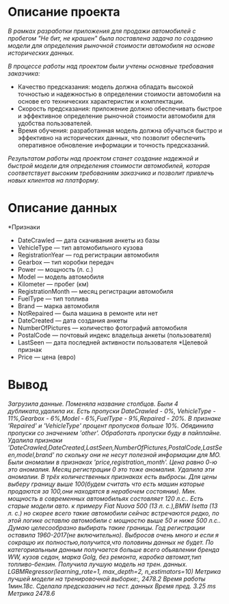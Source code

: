 # Описание проекта

*В рамках разработки приложения для продажи автомобилей с пробегом "Не бит, не крашен" была поставлена задача по созданию модели для определения рыночной стоимости автомобиля на основе исторических данных.*

*В процессе работы над проектом были учтены основные требования заказчика:*

 - Качество предсказания: модель должна обладать высокой точностью и надежностью в определении стоимости автомобиля на основе его технических характеристик и комплектации.
 - Скорость предсказания: приложение должно обеспечивать быстрое и эффективное определение рыночной стоимости автомобиля для удобства пользователей.
 - Время обучения: разработанная модель должна обучаться быстро и эффективно на исторических данных, что позволит обеспечить оперативное обновление информации и точность предсказаний.
   
*Результатом работы над проектом станет создание надежной и быстрой модели для определения стоимости автомобилей, которая соответствует высоким требованиям заказчика и позволит привлечь новых клиентов на платформу.*

# Описание данных

*Признаки
 - DateCrawled — дата скачивания анкеты из базы
 - VehicleType — тип автомобильного кузова
 - RegistrationYear — год регистрации автомобиля
 - Gearbox — тип коробки передач
 - Power — мощность (л. с.)
 - Model — модель автомобиля
 - Kilometer — пробег (км)
 - RegistrationMonth — месяц регистрации автомобиля
 - FuelType — тип топлива
 - Brand — марка автомобиля
 - NotRepaired — была машина в ремонте или нет
 - DateCreated — дата создания анкеты
 - NumberOfPictures — количество фотографий автомобиля
 - PostalCode — почтовый индекс владельца анкеты (пользователя)
 - LastSeen — дата последней активности пользователя
*Целевой признак
 - Price — цена (евро)

# Вывод

*Загрузила данные.
Поменяла название столбцов.
Были 4 дубликата,удалила их.
Есть пропуски DateCrawled - 0%, VehicleType - 11%,Gearbox - 6%,Model - 6%,FuelType - 9%,Repaired - 20%. В признаке 'Repaired' и 'VehicleType' процент пропусков больше 10%. Обядинила пропуски со значением 'other'. Обработать пропуски буду в пайплайне.
Удалила признаки 'DateCrawled,DateCreated,LastSeen,NumberOfPictures,PostalCode,LastSeen,model,brand' по скольку они не несут полезной информации для МО.
Были аномалии в признаках 'price,registration_month'. Цена равно 0-ю это аномалия. Месяц регистрации 0 это тоже аномалия. Удалила эти аномалии.
В трёх количественных признаках есть выбросы. Для цены выберу границу выше 100(будем считать что есть машин каторые продаются за 100,они находятся в нерабочем состоянии). Мин. мощность в современных автомобильях состовляет 120 л.с.. Есть старые модели авто. к примеру Fiat Nuova 500 (13 л. с.),BMW Isetta (13 л. с.) но скорее всего такие автомобили сейчас встречаются редко, по этой логике оставлю автомобили с мощностю выше 50 и ниже 500 л.с.. Думаю целесообразно выбирать такие границы. Год регистрации оставила 1960-2017(не включительно).
Выбросов очень много и если я сокращю их полностью,получится,что половины данных не будет.
По категориальным данным получается больше всего обьявлении бренда WW, кузов седан, марка Golg, без ремонта, каробка автомат,тип топливо-бензин.
Получила лучшую модель на трен. данных.
LGBMRegressor(learning_rate=1, max_depth=2, n_estimators=10)
Метрика лучшей модели на тренировочной выборке:, 2478.2
Время работы 1мин.18с.
Сделала предсказанич на тест. данных
Время пред. 3.25 ms
Метрика 2478.6*
